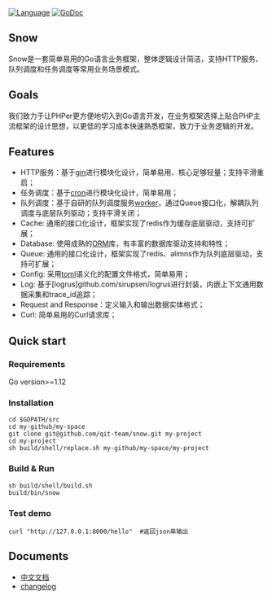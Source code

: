 [![Language](https://img.shields.io/badge/Language-Go-blue.svg)](https://golang.org/)
[![GoDoc](https://godoc.org/github.com/qit-team/snow?status.svg)](https://godoc.org/github.com/qit-team/snow)

## Snow
Snow是一套简单易用的Go语言业务框架，整体逻辑设计简洁，支持HTTP服务、队列调度和任务调度等常用业务场景模式。

## Goals
我们致力于让PHPer更方便地切入到Go语言开发，在业务框架选择上贴合PHP主流框架的设计思想，以更低的学习成本快速熟悉框架，致力于业务逻辑的开发。

## Features
- HTTP服务：基于[gin](https://github.com/gin-gonic/gin)进行模块化设计，简单易用、核心足够轻量；支持平滑重启；
- 任务调度：基于[cron](https://github.com/robfig/cron)进行模块化设计，简单易用；
- 队列调度：基于自研的队列调度服务[worker](https://github.com/qit-team/work)，通过Queue接口化，解耦队列调度与底层队列驱动；支持平滑关闭；
- Cache: 通用的接口化设计，框架实现了redis作为缓存底层驱动，支持可扩展；
- Database: 使用成熟的[ORM](https://github.com/go-xorm/xorm)库，有丰富的数据库驱动支持和特性；
- Queue: 通用的接口化设计，框架实现了redis、alimns作为队列底层驱动，支持可扩展；
- Config: 采用[toml](https://github.com/toml-lang/toml)语义化的配置文件格式，简单易用；
- Log: 基于[logrus]github.com/sirupsen/logrus进行封装，内嵌上下文通用数据采集和trace_id追踪；
- Request and Response：定义输入和输出数据实体格式；
- Curl: 简单易用的Curl请求库；


## Quick start

### Requirements
Go version>=1.12

### Installation
```shell
cd $GOPATH/src
cd my-github/my-space
git clone git@github.com/qit-team/snow.git my-project
cd my-project
sh build/shell/replace.sh my-github/my-space/my-project
```

### Build & Run
```shell
sh build/shell/build.sh
build/bin/snow
```

### Test demo
```
curl "http://127.0.0.1:8000/hello"  #返回json串输出
```

## Documents

- [中文文档](https://github.com/qit-team/snow/wiki)
- [changelog](https://github.com/qit-team/snow/wiki/changelog)




